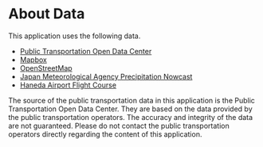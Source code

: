 # About Data

This application uses the following data.

- [Public Transportation Open Data Center](https://www.odpt.org)
- [Mapbox](https://www.mapbox.com)
- [OpenStreetMap](https://www.openstreetmap.org)
- [Japan Meteorological Agency Precipitation Nowcast](https://www.jma.go.jp/en/radnowc/)
- [Haneda Airport Flight Course](https://www.ntrack.mlit.go.jp)

The source of the public transportation data in this application is the Public Transportation Open Data Center. They are based on the data provided by the public transportation operators. The accuracy and integrity of the data are not guaranteed. Please do not contact the public transportation operators directly regarding the content of this application.

